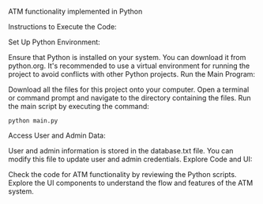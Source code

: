 ATM functionality implemented in Python

Instructions to Execute the Code:

Set Up Python Environment:

Ensure that Python is installed on your system. You can download it from python.org.
It's recommended to use a virtual environment for running the project to avoid conflicts with other Python projects.
Run the Main Program:

Download all the files for this project onto your computer.
Open a terminal or command prompt and navigate to the directory containing the files.
Run the main script by executing the command:
```
python main.py
```

Access User and Admin Data:

User and admin information is stored in the database.txt file.
You can modify this file to update user and admin credentials.
Explore Code and UI:

Check the code for ATM functionality by reviewing the Python scripts.
Explore the UI components to understand the flow and features of the ATM system.